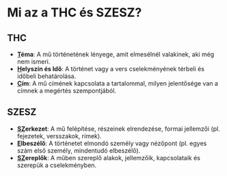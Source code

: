 # Mi az a THC és SZESZ?

## THC

- **<u>T</u>éma**: A mű történetének lényege, amit elmesélnél valakinek, aki még nem ismeri.
- **<u>H</u>elyszín és Idő**: A történet vagy a vers cselekményének térbeli és időbeli behatárolása.
- **<u>C</u>ím**: A mű címének kapcsolata a tartalommal, milyen jelentősége van a címnek a megértés szempontjából.

## SZESZ

- **<u>SZ</u>erkezet**: A mű felépítése, részeinek elrendezése, formai jellemzői (pl. fejezetek, versszakok, rímek).
- **<u>E</u>lbeszélő**: A történetet elmondó személy vagy nézőpont (pl. egyes szám első személy, mindentudó elbeszélő).
- **<u>SZ</u>ereplők**: A műben szereplő alakok, jellemzőik, kapcsolataik és szerepük a cselekményben.